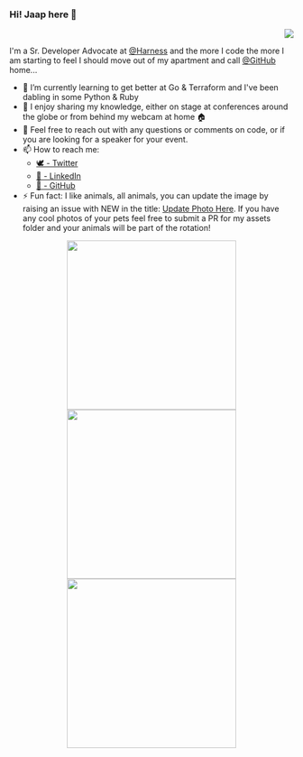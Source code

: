 ### Hi! Jaap here 👋
<p align='right'><img src="https://visitor-badge.glitch.me/badge?page_id=jaapbrasser.visitor-badge"></p>

I'm a Sr. Developer Advocate at [@Harness](https://github.com/harness) and the more I code the more I am starting to feel I should move out of my apartment and call [@GitHub](https://github.com/github) home...

- 🌱 I’m currently learning to get better at Go & Terraform and I've been dabling in some Python & Ruby
- 🎤 I enjoy sharing my knowledge, either on stage at conferences around the globe or from behind my webcam at home 🏠
- 💬 Feel free to reach out with any questions or comments on code, or if you are looking for a speaker for your event.
- 📫 How to reach me:
  - [🕊 - Twitter](https://twitter.com/@jaap_brasser/)
  - [🏢 - LinkedIn](https://www.linkedin.com/in/JaapBrasser/)
  - [🦑 - GitHub](https://github.com/jaapbrasser)
- ⚡ Fun fact: I like animals, all animals, you can update the image by raising an issue with NEW in the title: [Update Photo Here](https://github.com/jaapbrasser/jaapbrasser/issues/new?&title=NEW%20Photo%20Please). If you have any cool photos of your pets feel free to submit a PR for my assets folder and your animals will be part of the rotation!


<p align='center'>
<kbd>
    <kbd><img height="300" src="https://github.com/jaapbrasser/jaapbrasser/blob/master/Assets/Quokka007.jpg"></kbd>
    <kbd><img height="300" src="https://github.com/jaapbrasser/jaapbrasser/blob/master/Assets/Quokka012.jpg"></kbd>
    <kbd><img height="300" src="https://github.com/jaapbrasser/jaapbrasser/blob/master/Assets/Quokka009.jpg"></kbd>
</kbd> 
</p>
